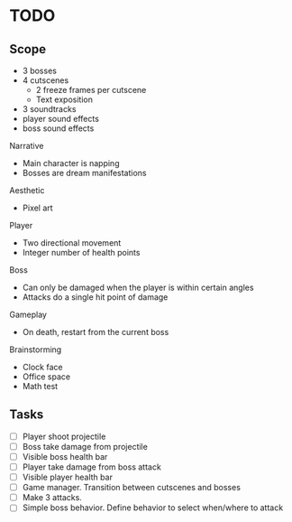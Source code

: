 # TODO

## Scope

- 3 bosses
- 4 cutscenes
  - 2 freeze frames per cutscene
  - Text exposition
- 3 soundtracks
- player sound effects
- boss sound effects

Narrative

- Main character is napping
- Bosses are dream manifestations

Aesthetic

- Pixel art

Player

- Two directional movement
- Integer number of health points

Boss

- Can only be damaged when the player is within certain angles
- Attacks do a single hit point of damage

Gameplay

- On death, restart from the current boss

Brainstorming

- Clock face
- Office space
- Math test

## Tasks

- [ ] Player shoot projectile
- [ ] Boss take damage from projectile
- [ ] Visible boss health bar
- [ ] Player take damage from boss attack
- [ ] Visible player health bar
- [ ] Game manager. Transition between cutscenes and bosses
- [ ] Make 3 attacks.
- [ ] Simple boss behavior. Define behavior to select when/where to attack
